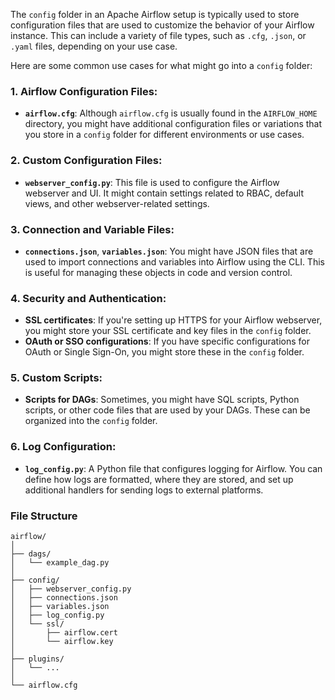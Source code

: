 The `config` folder in an Apache Airflow setup is typically used to store configuration files that are used to customize the behavior of your Airflow instance. This can include a variety of file types, such as `.cfg`, `.json`, or `.yaml` files, depending on your use case.

Here are some common use cases for what might go into a `config` folder:

### 1. **Airflow Configuration Files:**

- **`airflow.cfg`**: Although `airflow.cfg` is usually found in the `AIRFLOW_HOME` directory, you might have additional configuration files or variations that you store in a `config` folder for different environments or use cases.

### 2. **Custom Configuration Files:**

- **`webserver_config.py`**: This file is used to configure the Airflow webserver and UI. It might contain settings related to RBAC, default views, and other webserver-related settings.

### 3. **Connection and Variable Files:**

- **`connections.json`**, **`variables.json`**: You might have JSON files that are used to import connections and variables into Airflow using the CLI. This is useful for managing these objects in code and version control.

### 4. **Security and Authentication:**

- **SSL certificates**: If you're setting up HTTPS for your Airflow webserver, you might store your SSL certificate and key files in the `config` folder.
- **OAuth or SSO configurations**: If you have specific configurations for OAuth or Single Sign-On, you might store these in the `config` folder.

### 5. **Custom Scripts:**

- **Scripts for DAGs**: Sometimes, you might have SQL scripts, Python scripts, or other code files that are used by your DAGs. These can be organized into the `config` folder.

### 6. **Log Configuration:**

- **`log_config.py`**: A Python file that configures logging for Airflow. You can define how logs are formatted, where they are stored, and set up additional handlers for sending logs to external platforms.

### File Structure

```
airflow/
│
├── dags/
│   └── example_dag.py
│
├── config/
│   ├── webserver_config.py
│   ├── connections.json
│   ├── variables.json
│   ├── log_config.py
│   └── ssl/
│       ├── airflow.cert
│       └── airflow.key
│
├── plugins/
│   └── ...
│
└── airflow.cfg

```